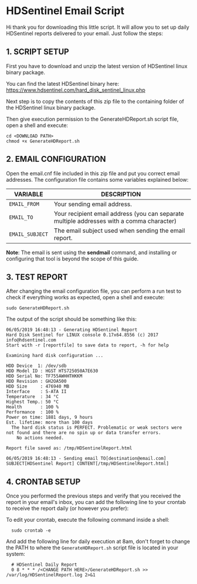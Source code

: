 # HDSentinel Email Script
Hi thank you for downloading this little script. It will allow you to set up daily HDSentinel reports delivered to your email. Just follow the steps:


## 1. SCRIPT SETUP
First you have to download and unzip the latest version of HDSentinel linux binary package.

You can find the latest HDSentinel binary here:
https://www.hdsentinel.com/hard_disk_sentinel_linux.php

Next step is to copy the contents of this zip file to the containing folder of the
HDSentinel linux binary package.

Then give execution permission to the GenerateHDReport.sh script file, open a shell and execute:
~~~
cd <DOWNLOAD PATH>
chmod +x GenerateHDReport.sh
~~~


## 2. EMAIL CONFIGURATION
Open the email.cnf file included in this zip file and put you correct email addresses. The configuration file contains some variables explained below:

| VARIABLE | DESCRIPTION |
|---|---|
|`EMAIL_FROM`|Your sending email address.|
|`EMAIL_TO`|Your recipient email address (you can separate multiple addresses with a comma character)|
|`EMAIL_SUBJECT`|The email subject used when sending the email report.|

**Note**: The email is sent using the **sendmail** command, and installing or configuring that tool is beyond the scope of this guide.


## 3. TEST REPORT
After changing the email configuration file, you can perform a run test to check if everything works as expected, open a shell and execute:

~~~
sudo GenerateHDReport.sh
~~~

The output of the script should be something like this:
~~~
06/05/2019 16:48:13 - Generating HDSentinel Report
Hard Disk Sentinel for LINUX console 0.17x64.8556 (c) 2017 info@hdsentinel.com
Start with -r [reportfile] to save data to report, -h for help

Examining hard disk configuration ...

HDD Device  1: /dev/sdb
HDD Model ID : HGST HTS725050A7E630
HDD Serial No: TF755AWHHTHKKM
HDD Revision : GH2OA500
HDD Size     : 476940 MB
Interface    : S-ATA II
Temperature  : 34 °C
Highest Temp.: 50 °C
Health       : 100 %
Performance  : 100 %
Power on time: 1881 days, 9 hours
Est. lifetime: more than 100 days
  The hard disk status is PERFECT. Problematic or weak sectors were not found and there are no spin up or data transfer errors. 
    No actions needed.

Report file saved as: /tmp/HDSentinelReport.html

06/05/2019 16:48:13 - Sending email TO[destination@email.com] SUBJECT[HDSentinel Report] CONTENT[/tmp/HDSentinelReport.html]
~~~


## 4. CRONTAB SETUP
Once you performed the previous steps and verify that you received the report in your email's inbox, you can add the following line to your crontab to receive the report daily (or however you prefer):

To edit your crontab, execute the following command inside a shell:
~~~
  sudo crontab -e
~~~

And add the following line for daily execution at 8am, don't forget to change the PATH to where the `GenerateHDReport.sh` script file is located in your system:

~~~
  # HDSentinel Daily Report
  0 8 * * * /<CHANGE PATH HERE>/GenerateHDReport.sh >> /var/log/HDSentinelReport.log 2>&1
~~~

